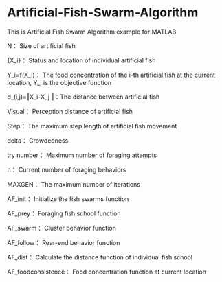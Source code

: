 # Artificial-Fish-Swarm-Algorithm
This is Artificial Fish Swarm Algorithm example for MATLAB
 
  N： Size of artificial fish
  
  {X_i}：  Status and location of individual artificial fish

  Y_i=f(X_i)： The food concentration of the i-th artificial fish at the current location, Y_i is the objective function
  
  d_(i,j)=‖X_i-X_j ‖：The distance between artificial fish

  Visual： Perception distance of artificial fish
  
  Step： The maximum step length of artificial fish movement

  delta： Crowdedness

  try number： Maximum number of foraging attempts

  n：  Current number of foraging behaviors

  MAXGEN： The maximum number of iterations

  AF_init： Initialize the fish swarms function

  AF_prey： Foraging fish school function

  AF_swarm： Cluster behavior function

  AF_follow： Rear-end behavior function

  AF_dist： Calculate the distance function of individual fish school

  AF_foodconsistence： Food concentration function at current location


  
 


  
 

